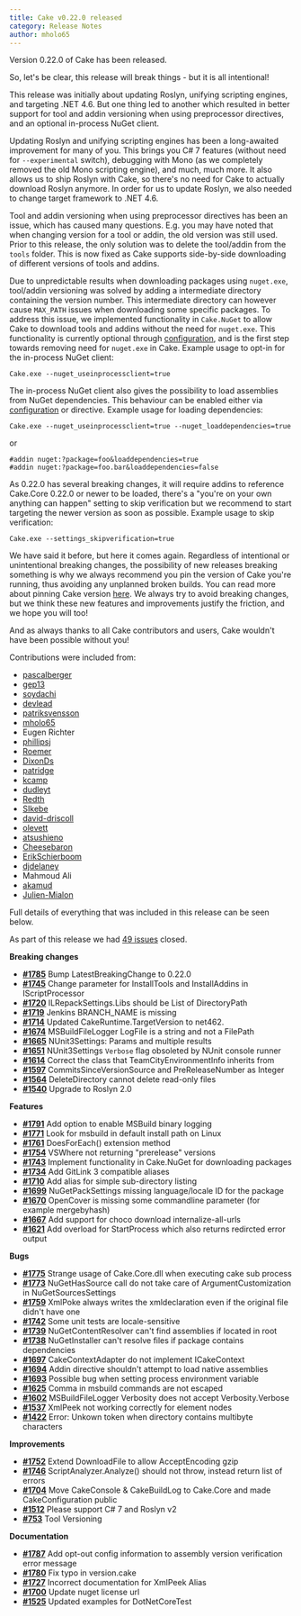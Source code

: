 ```yaml
---
title: Cake v0.22.0 released
category: Release Notes
author: mholo65
---
```


Version 0.22.0 of Cake has been released.

So, let's be clear, this release will break things - but it is all intentional!

This release was initially about updating Roslyn, unifying scripting engines, and targeting .NET 4.6. But one thing led to another which resulted in better support for tool and addin versioning when using preprocessor directives, and an optional in-process NuGet client.

Updating Roslyn and unifying scripting engines has been a long-awaited improvement for many of you. This brings you C# 7 features (without need for `--experimental` switch), debugging with Mono (as we completely removed the old Mono scripting engine), and much, much more. It also allows us to ship Roslyn with Cake, so there's no need for Cake to actually download Roslyn anymore. In order for us to update Roslyn, we also needed to change target framework to .NET 4.6.

Tool and addin versioning when using preprocessor directives has been an issue, which has caused many questions. E.g. you may have noted that when changing version for a tool or addin, the old version was still used. Prior to this release, the only solution was to delete the tool/addin from the `tools` folder. This is now fixed as Cake supports side-by-side downloading of different versions of tools and addins.

Due to unpredictable results when downloading packages using `nuget.exe`, tool/addin versioning was solved by adding a intermediate directory containing the version number. This intermediate directory can however cause `MAX_PATH` issues when downloading some specific packages. To address this issue, we implemented functionality in `Cake.NuGet` to allow Cake to download tools and addins without the need for `nuget.exe`. This functionality is currently optional through [configuration](../docs/fundamentals/configuration.md), and is the first step towards removing need for `nuget.exe` in Cake. Example usage to opt-in for the in-process NuGet client:
```
Cake.exe --nuget_useinprocessclient=true
```
The in-process NuGet client also gives the possibility to load assemblies from NuGet dependencies. This behaviour can be enabled either via [configuration](../docs/fundamentals/configuration.md) or directive. Example usage for loading dependencies:
```
Cake.exe --nuget_useinprocessclient=true --nuget_loaddependencies=true
```
or
```
#addin nuget:?package=foo&loaddependencies=true
#addin nuget:?package=foo.bar&loaddependencies=false
```

As 0.22.0 has several breaking changes, it will require addins to reference Cake.Core 0.22.0 or newer to be loaded, there's a "you're on your own anything can happen" setting to skip verification but we recommend to start targeting the newer version as soon as possible. Example usage to skip verification:
```
Cake.exe --settings_skipverification=true
```

We have said it before, but here it comes again. Regardless of intentional or unintentional breaking changes, the possibility of new releases breaking something is why we always recommend you pin the version of Cake you're running, thus avoiding any unplanned broken builds. You can read more about pinning Cake version [here](https://cakebuild.net/docs/tutorials/pinning-cake-version). We always try to avoid breaking changes, but we think these new features and improvements justify the friction, and we hope you will too!


And as always thanks to all Cake contributors and users, Cake wouldn't have been possible without you!

Contributions were included from:
- [pascalberger](https://github.com/pascalberger)
- [gep13](https://github.com/gep13)
- [soydachi](https://github.com/soydachi)
- [devlead](https://github.com/devlead)
- [patriksvensson](https://github.com/patriksvensson)
- [mholo65](https://github.com/mholo65)
- Eugen Richter
- [phillipsj](https://github.com/phillipsj)
- [Roemer](https://github.com/Roemer)
- [DixonDs](https://github.com/DixonDs)
- [patridge](https://github.com/patridge)
- [kcamp](https://github.com/kcamp)
- [dudleyt](https://github.com/dudleyt)
- [Redth](https://github.com/Redth)
- [SIkebe](https://github.com/SIkebe)
- [david-driscoll](https://github.com/david-driscoll)
- [olevett](https://github.com/olevett)
- [atsushieno](https://github.com/atsushieno)
- [Cheesebaron](https://github.com/Cheesebaron)
- [ErikSchierboom](https://github.com/ErikSchierboom)
- [djdelaney](https://github.com/djdelaney)
- Mahmoud Ali
- [akamud](https://github.com/akamud)
- [Julien-Mialon](https://github.com/Julien-Mialon)


Full details of everything that was included in this release can be seen below.

<!--excerpt-->

As part of this release we had [49 issues](https://github.com/cake-build/cake/issues?milestone=32&state=closed) closed.

__Breaking changes__

- [__#1785__](https://github.com/cake-build/cake/issues/1785) Bump LatestBreakingChange to 0.22.0
- [__#1745__](https://github.com/cake-build/cake/issues/1745) Change parameter for InstallTools and InstallAddins in IScriptProcessor
- [__#1720__](https://github.com/cake-build/cake/issues/1720) ILRepackSettings.Libs should be List of DirectoryPath
- [__#1719__](https://github.com/cake-build/cake/issues/1719) Jenkins BRANCH_NAME is missing
- [__#1714__](https://github.com/cake-build/cake/pull/1714) Updated CakeRuntime.TargetVersion to net462.
- [__#1674__](https://github.com/cake-build/cake/issues/1674) MSBuildFileLogger LogFile is a string and not a FilePath
- [__#1665__](https://github.com/cake-build/cake/issues/1665) NUnit3Settings: Params and multiple results
- [__#1651__](https://github.com/cake-build/cake/issues/1651) NUnit3Settings ``Verbose`` flag obsoleted by NUnit console runner
- [__#1614__](https://github.com/cake-build/cake/issues/1614) Correct the class that TeamCityEnvironmentInfo inherits from
- [__#1597__](https://github.com/cake-build/cake/issues/1597) CommitsSinceVersionSource and PreReleaseNumber as Integer
- [__#1564__](https://github.com/cake-build/cake/issues/1564) DeleteDirectory cannot delete read-only files
- [__#1540__](https://github.com/cake-build/cake/issues/1540) Upgrade to Roslyn 2.0

__Features__

- [__#1791__](https://github.com/cake-build/cake/issues/1791) Add option to enable MSBuild binary logging
- [__#1771__](https://github.com/cake-build/cake/issues/1771) Look for msbuild in default install path on Linux
- [__#1761__](https://github.com/cake-build/cake/issues/1761) DoesForEach() extension method
- [__#1754__](https://github.com/cake-build/cake/issues/1754) VSWhere not returning "prerelease" versions
- [__#1743__](https://github.com/cake-build/cake/issues/1743) Implement functionality in Cake.NuGet for downloading packages
- [__#1734__](https://github.com/cake-build/cake/issues/1734) Add GitLink 3 compatible aliases
- [__#1710__](https://github.com/cake-build/cake/issues/1710) Add alias for simple sub-directory listing
- [__#1699__](https://github.com/cake-build/cake/issues/1699) NuGetPackSettings missing language/locale ID for the package
- [__#1670__](https://github.com/cake-build/cake/issues/1670) OpenCover is missing some commandline parameter (for example mergebyhash)
- [__#1667__](https://github.com/cake-build/cake/issues/1667) Add support for choco download internalize-all-urls
- [__#1621__](https://github.com/cake-build/cake/issues/1621) Add overload for StartProcess which also returns redircted error output

__Bugs__

- [__#1775__](https://github.com/cake-build/cake/issues/1775) Strange usage of Cake.Core.dll when executing cake sub process
- [__#1773__](https://github.com/cake-build/cake/issues/1773) NuGetHasSource call do not take care of ArgumentCustomization in NuGetSourcesSettings
- [__#1759__](https://github.com/cake-build/cake/issues/1759) XmlPoke always writes the xmldeclaration even if the original file didn't have one
- [__#1742__](https://github.com/cake-build/cake/issues/1742) Some unit tests are locale-sensitive
- [__#1739__](https://github.com/cake-build/cake/issues/1739) NuGetContentResolver can't find assemblies if located in root
- [__#1738__](https://github.com/cake-build/cake/issues/1738) NuGetInstaller can't resolve files if package contains dependencies
- [__#1697__](https://github.com/cake-build/cake/issues/1697) CakeContextAdapter do not implement ICakeContext
- [__#1694__](https://github.com/cake-build/cake/issues/1694) Addin directive shouldn't attempt to load native assemblies
- [__#1693__](https://github.com/cake-build/cake/issues/1693) Possible bug when setting process environment variable
- [__#1625__](https://github.com/cake-build/cake/issues/1625) Comma in msbuild commands are not escaped
- [__#1602__](https://github.com/cake-build/cake/issues/1602) MSBuildFileLogger Verbosity does not accept Verbosity.Verbose
- [__#1537__](https://github.com/cake-build/cake/issues/1537) XmlPeek not working correctly for element nodes
- [__#1422__](https://github.com/cake-build/cake/issues/1422) Error: Unkown token when directory contains multibyte characters

__Improvements__

- [__#1752__](https://github.com/cake-build/cake/issues/1752) Extend DownloadFile to allow AcceptEncoding gzip
- [__#1746__](https://github.com/cake-build/cake/issues/1746) ScriptAnalyzer.Analyze() should not throw, instead return list of errors
- [__#1704__](https://github.com/cake-build/cake/issues/1704) Move CakeConsole & CakeBuildLog to Cake.Core and made CakeConfiguration public
- [__#1512__](https://github.com/cake-build/cake/issues/1512) Please support C# 7 and Roslyn v2
- [__#753__](https://github.com/cake-build/cake/issues/753) Tool Versioning

__Documentation__

- [__#1787__](https://github.com/cake-build/cake/issues/1787) Add opt-out config information to assembly version verification error message
- [__#1780__](https://github.com/cake-build/cake/pull/1780) Fix typo in version.cake
- [__#1727__](https://github.com/cake-build/cake/issues/1727) Incorrect documentation for XmlPeek Alias
- [__#1700__](https://github.com/cake-build/cake/pull/1700) Update nuget license url
- [__#1525__](https://github.com/cake-build/cake/pull/1525) Updated examples for DotNetCoreTest
